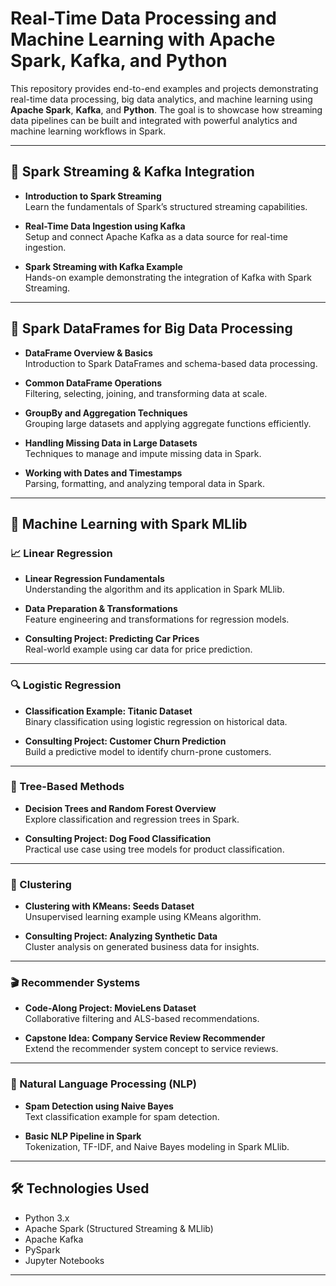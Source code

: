 # Real-Time Data Processing and Machine Learning with Apache Spark, Kafka, and Python

This repository provides end-to-end examples and projects demonstrating real-time data processing, big data analytics, and machine learning using **Apache Spark**, **Kafka**, and **Python**. The goal is to showcase how streaming data pipelines can be built and integrated with powerful analytics and machine learning workflows in Spark.

---

## 🔹 Spark Streaming & Kafka Integration

- **Introduction to Spark Streaming**  
  Learn the fundamentals of Spark’s structured streaming capabilities.

- **Real-Time Data Ingestion using Kafka**  
  Setup and connect Apache Kafka as a data source for real-time ingestion.

- **Spark Streaming with Kafka Example**  
  Hands-on example demonstrating the integration of Kafka with Spark Streaming.

---

## 🔹 Spark DataFrames for Big Data Processing

- **DataFrame Overview & Basics**  
  Introduction to Spark DataFrames and schema-based data processing.

- **Common DataFrame Operations**  
  Filtering, selecting, joining, and transforming data at scale.

- **GroupBy and Aggregation Techniques**  
  Grouping large datasets and applying aggregate functions efficiently.

- **Handling Missing Data in Large Datasets**  
  Techniques to manage and impute missing data in Spark.

- **Working with Dates and Timestamps**  
  Parsing, formatting, and analyzing temporal data in Spark.

---

## 🔹 Machine Learning with Spark MLlib

### 📈 Linear Regression
- **Linear Regression Fundamentals**  
  Understanding the algorithm and its application in Spark MLlib.

- **Data Preparation & Transformations**  
  Feature engineering and transformations for regression models.

- **Consulting Project: Predicting Car Prices**  
  Real-world example using car data for price prediction.

---

### 🔍 Logistic Regression
- **Classification Example: Titanic Dataset**  
  Binary classification using logistic regression on historical data.

- **Consulting Project: Customer Churn Prediction**  
  Build a predictive model to identify churn-prone customers.

---

### 🌳 Tree-Based Methods
- **Decision Trees and Random Forest Overview**  
  Explore classification and regression trees in Spark.

- **Consulting Project: Dog Food Classification**  
  Practical use case using tree models for product classification.

---

### 🔗 Clustering
- **Clustering with KMeans: Seeds Dataset**  
  Unsupervised learning example using KMeans algorithm.

- **Consulting Project: Analyzing Synthetic Data**  
  Cluster analysis on generated business data for insights.

---

### 🎬 Recommender Systems
- **Code-Along Project: MovieLens Dataset**  
  Collaborative filtering and ALS-based recommendations.

- **Capstone Idea: Company Service Review Recommender**  
  Extend the recommender system concept to service reviews.

---

### 💬 Natural Language Processing (NLP)
- **Spam Detection using Naive Bayes**  
  Text classification example for spam detection.

- **Basic NLP Pipeline in Spark**  
  Tokenization, TF-IDF, and Naive Bayes modeling in Spark MLlib.

---

## 🛠 Technologies Used
- Python 3.x  
- Apache Spark (Structured Streaming & MLlib)  
- Apache Kafka  
- PySpark  
- Jupyter Notebooks

---
